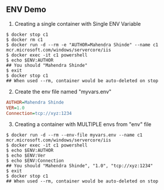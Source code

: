 ## ENV Demo

1. Creating a single container with Single ENV Variable

```
$ docker stop c1
$ docker rm c1
$ docker run -d --rm -e "AUTHOR=Mahendra Shinde" --name c1 mcr.microsoft.com/windows/servercore/iis
$ docker exec -it c1 powershell
$ echo $ENV:AUTHOR
## You should "Mahendra Shinde"
$ exit
$ docker stop c1
## When used --rm, container would be auto-deleted on stop
```

2. Create the env file named "myvars.env"

```ini
AUTHOR=Mahendra Shinde
VER=1.0
Connection=tcp://xyz:1234
```

3. Creating a container with MULTIPLE envs from "env" file 

```
$ docker run -d --rm --env-file myvars.env --name c1 mcr.microsoft.com/windows/servercore/iis
$ docker exec -it c1 powershell
$ echo $ENV:AUTHOR
$ echo $ENV:Ver
$ echo $ENV:Connection
## You should "Mahendra Shinde", "1.0", "tcp://xyz:1234"
$ exit
$ docker stop c1
## When used --rm, container would be auto-deleted on stop
```